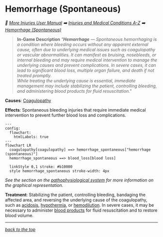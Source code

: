 # Hemorrhage (Spontaneous)

<!-- @generate_breadcrumb_trail {"template": "_:file_folder: {0}_", "connector": " :arrow_right: "} -->
_:file_folder: [More Injuries User Manual](/docs/wiki/README.md) :arrow_right: [Injuries and Medical Conditions A-Z](/docs/wiki/injuries/README.md) :arrow_right: [Hemorrhage (Spontaneous)](/docs/wiki/injuries/hemorrhage.md)_
<!-- @end_generated_block -->

> **In-Game Description**
> _"**Hemorrhage** &mdash; Spontaneous hemorrhaging is a condition where bleeding occurs without any apparent external cause, often due to underlying medical issues such as coagulopathy or vascular abnormalities. It can manifest as bruising, nosebleeds, or internal bleeding and may require medical intervention to manage the underlying causes and prevent complications. In severe cases, it can lead to significant blood loss, multiple organ failure, and death if not treated promptly.  
> While treating the underlying cause is essential, immediate management may include stabilizing the patient, controlling bleeding, and administering blood products for fluid resuscitation."_

**Causes**: [Coagulopathy](/docs/wiki/injuries/coagulopathy.md#coagulopathy)

**Effects**: Spontaneous bleeding injuries that require immediate medical intervention to prevent further blood loss and complications.

```mermaid
---
config:
  flowchart:
    htmlLabels: true
---
flowchart LR
  coagulopathy[coagulopathy] ==> hemorrhage_spontaneous["hemorrhage (spontaneous)"]
  hemorrhage_spontaneous ==> blood_loss[blood loss]

  linkStyle 0,1 stroke: #b10000
  style hemorrhage_spontaneous stroke-width: 4px
```

*See the section on the [pathophysiological system](/docs/wiki/pathophysiological-system.md#pathophysiological-system) for more information on the graphical representation.*

**Treatment**: Stabilizing the patient, controlling bleeding, bandaging the affected area, and reversing the underlying cause of the coagulopathy, such as [acidosis](/docs/wiki/injuries/acidosis.md#acidosis), [hypothermia](/docs/wiki/injuries/hypothermia.md#hypothermia), or [hemodilution](/docs/wiki/injuries/hemodilution.md#hemodilution). In severe cases, it may be necessary to administer [blood products](/docs/wiki/medical-devices.md#blood-bag) for fluid resuscitation and to restore blood volume.

<!-- @generate_link_to_top {"template": "---\n_[back to the top]({1})_"} -->
---
_[back to the top](#hemorrhage-spontaneous)_
<!-- @end_generated_block -->
